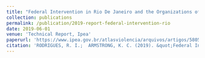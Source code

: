 ```yaml
---
title: "Federal Intervention in Rio De Janeiro and the Organizations of Civil Society"
collection: publications
permalink: /publication/2019-report-federal-intervention-rio
date: 2019-06-01
venue: 'Technical Report, Ipea'
paperurl: 'https://www.ipea.gov.br/atlasviolencia/arquivos/artigos/5805-8695-182358intervencaofederalrio-compactado.pdf'
citation: 'RODRIGUES, R. I.;  ARMSTRONG, K. C. (2019). &quot;Federal Intervention in Rio De Janeiro...&quot;. Rio De Janeiro: Ipea.'
---
```

